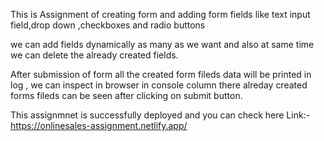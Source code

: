 This is Assignment of creating form and adding form fields like text input field,drop down ,checkboxes and radio buttons

we can add fields dynamically as many as we want and also at same time we can delete the already created fields.

After submission of form all the created form fileds data will be printed in log , we can inspect in browser in console column there alreday created forms fileds can be seen after clicking on submit button.

This assignmnet is successfully deployed and you can check here Link:- https://onlinesales-assignment.netlify.app/ 